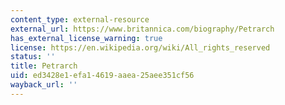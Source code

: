 ```yaml
---
content_type: external-resource
external_url: https://www.britannica.com/biography/Petrarch
has_external_license_warning: true
license: https://en.wikipedia.org/wiki/All_rights_reserved
status: ''
title: Petrarch
uid: ed3428e1-efa1-4619-aaea-25aee351cf56
wayback_url: ''
---
```

